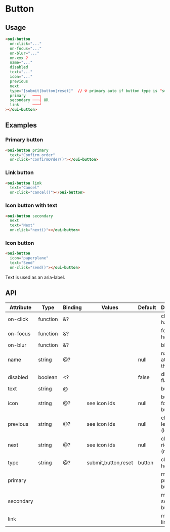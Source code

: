 # Button

<component-status cx-design="complete" ux="prototype"></component-status>

## Usage

```html
<oui-button
  on-click="..."
  on-focus="..."
  on-blur="..."
  on-xxx ?
  name="..."
  disabled
  text="..."
  icon="..."
  previous
  next
  type="[submit|button|reset]"  // 💡 primary auto if button type is "submit" and form is detected?
  primary   ───┐
  secondary ───┤ OR
  link      ───┘
></oui-button>
```

## Examples

### Primary button

```html
<oui-button primary
  text="Confirm order"
  on-click="confirmOrder()"></oui-button>
```

### Link button

```html
<oui-button link
  text="Cancel"
  on-click="cancel()"></oui-button>
```

### Icon button with text

```html
<oui-button secondary
  next
  text="Next"
  on-click="next()"></oui-button>
```

### Icon button

```html
<oui-button
  icon="paperplane"
  text="Send"
  on-click="send()"></oui-button>
```

Text is used as an aria-label.

## API

| Attribute         | Type            | Binding | Values              | Default             | Description                        |
| ----              | ----            | ----    | ----                | ----                | ----                               |
| on-click          | function        | &?      |                     |                     | click handler                      |
| on-focus          | function        | &?      |                     |                     | focus handler                      |
| on-blur           | function        | &?      |                     |                     | blur handler                       |
| name              | string          | @?      |                     | null                | name attribute of the button       |
| disabled          | boolean         | <?      |                     | false               | disabled flag                      |
| text              | string          | @       |                     |                     | button text                        |
| icon              | string          | @?      | see icon ids        | null                | button icon for icon buttons       |
| previous          | string          | @?      | see icon ids        | null                | chrevron-left icon (left side)     |
| next              | string          | @?      | see icon ids        | null                | chrevron-right icon (right side)   |
| type              | string          | @?      | submit,button,reset | button              | click handler                      |
| primary           |                 |         |                     |                     | modifier for primary button        |
| secondary         |                 |         |                     |                     | modifier for secondary button      |
| link              |                 |         |                     |                     | modifier for link button           |
